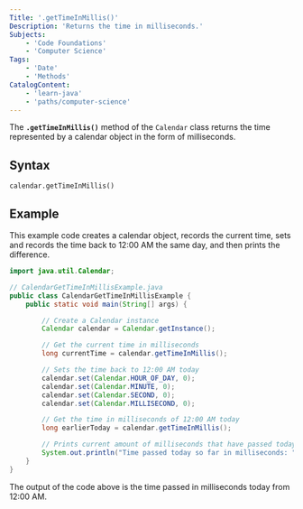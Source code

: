 ```yaml
---
Title: '.getTimeInMillis()'
Description: 'Returns the time in milliseconds.'
Subjects: 
	- 'Code Foundations'
	- 'Computer Science'
Tags:
	- 'Date'
	- 'Methods'
CatalogContent:
	- 'learn-java'
	- 'paths/computer-science'
---
```


The **`.getTimeInMillis()`** method of the `Calendar` class returns the time represented by a calendar object in the form of milliseconds.

## Syntax

```pseudo
calendar.getTimeInMillis()
```

## Example

This example code creates a calendar object, records the current time, sets and records the time back to 12:00 AM the same day, and then prints the difference.

```java
import java.util.Calendar;

// CalendarGetTimeInMillisExample.java
public class CalendarGetTimeInMillisExample {
	public static void main(String[] args) {

		// Create a Calendar instance
		Calendar calendar = Calendar.getInstance();

		// Get the current time in milliseconds
		long currentTime = calendar.getTimeInMillis();

		// Sets the time back to 12:00 AM today
		calendar.set(Calendar.HOUR_OF_DAY, 0);
		calendar.set(Calendar.MINUTE, 0);
		calendar.set(Calendar.SECOND, 0);
		calendar.set(Calendar.MILLISECOND, 0);

		// Get the time in milliseconds of 12:00 AM today
		long earlierToday = calendar.getTimeInMillis();

		// Prints current amount of milliseconds that have passed today
		System.out.println("Time passed today so far in milliseconds: " + (currentTime - earlierToday));
	}
}
```

The output of the code above is the time passed in milliseconds today from 12:00 AM.
